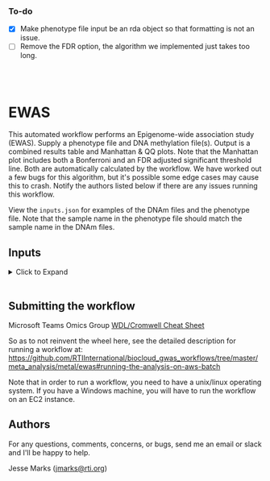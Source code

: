 ### To-do

- [X] Make phenotype file input be an rda object so that formatting is not an issue.
- [ ] Remove the FDR option, the algorithm we implemented just takes too long.

<br><br>

# EWAS
This automated workflow performs an Epigenome-wide association study (EWAS). Supply a phenotype file and DNA methylation file(s). Output is a combined results table and Manhattan & QQ plots. Note that the Manhattan plot includes both a Bonferroni and an FDR adjusted significant threshold line. Both are automatically calculated by the workflow. We have worked out a few bugs for this algorithm, but it's possible some edge cases may cause this to crash. Notify the authors listed below if there are any issues running this workflow. 

View the `inputs.json` for examples of the DNAm files and the phenotype file. Note that the sample name in the phenotype file should match the sample name in the DNAm files.



## Inputs

<details>
  <summary> Click to Expand</summary>

<details>
  <summary>docker</summary>

*String*<br>
  
Docker image containing the system dependencies and R packages necessary to run the workflow. Most up-to-date image as of 1-21-2021 is `rtibiocloud/ewas:v0.0.2_e671cf0`. Visit rtibiocloud Docker Hub to get the latest version.
</details>
  
  
  
<details>
  <summary>fdr_value (DEPRECATED)</summary>
  
  *Float*<br>
  
  We decided to remove this calculation because the algorithm was too slow.
  
  False discovery rate.  
  </details>
  
  
  
  
<details>
  <summary>output_basename</summary>
  
  *String*<br>
  
A descriptive basename for the output file--e.g. "alspac_ea_ewas_model_1"
  </details>
  
  
  
  
  
<details>
  <summary>plot_colors</summary>
  
*Array[String]*<br>
  
An Array of two colors for the Manhattan plot. e.g. ["red", "blue"]
  </details>
  
  
  
  
<details>
  <summary>sample_name</summary>
 
  *String*<br>
  
 Sample name given in the DNAm data as well as the phenotype file.
</details>
  
  
  
  
  
  
<details>
  <summary>test_var</summary>
  
  *String*<br>
  
  Name of test variable.
  </details>
  
  
  
  
  
<details>
  <summary>covariates</summary>
  
  *Array[String]*
  
  List of covariates. 
  </details>
  

 
<details>
  <summary>pheno_file</summary>
  
  *String*<br>
  
  Location of phenotype file. It should be space-delimited. Example:
  ```
  Sample_Name cidB3176 ALN qlet age_at_DNAm cannabisUse
SLIDE1_R01C02 16631 33734 A 47 2
SLIDE1_R03C01 18360 41525 A 53 2
SLIDE1_R04C02 19357 51135 A 49 2
  ```
  </details>
  
  
  <details>
  <summary>dnam_files</summary>
  
  *Array[String]*<br>
  
  List of locations to the DNA methylation files. The sample names given in the phenotype file should be the headers of the DNAm data. Example:
    
```
               SLIDE253_R05C02 SLIDE132_R01C01 SLIDE168_R03C01 SLIDE340_R04C02
cg03966099       0.9485337       0.7996862       0.7683881       0.8846240
cg17618987       0.7975673       0.7335370       0.6771216       0.7275796
cg04105722       0.6174577       0.6240739       0.6247884       0.6478189
```
  </details>
  
  </details>
  
  
  
  
  <br>
  
  

## Submitting the workflow
Microsoft Teams Omics Group [WDL/Cromwell Cheat Sheet](https://teams.microsoft.com/l/entity/com.microsoft.teamspace.tab.wiki/tab::61aecad5-13fa-4bde-adce-ba3b16950439?context=%7B%22subEntityId%22%3A%22%7B%5C%22pageId%5C%22%3A18%2C%5C%22origin%5C%22%3A2%7D%22%2C%22channelId%22%3A%2219%3Af42632e48b7c4b9e9f362afa1e4e1957%40thread.tacv2%22%7D&tenantId=2ffc2ede-4d44-4994-8082-487341fa43fb)

So as to not reinvent the wheel here, see the detailed description for running a workflow at: 
https://github.com/RTIInternational/biocloud_gwas_workflows/tree/master/meta_analysis/metal/ewas#running-the-analysis-on-aws-batch

Note that in order to run a workflow, you need to have a unix/linux operating system. If you have a Windows machine, you will have to run the workflow on an EC2 instance.

## Authors
For any questions, comments, concerns, or bugs, send me an email or slack and I'll be happy to help.

Jesse Marks (jmarks@rti.org)
